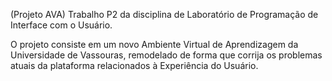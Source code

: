 (Projeto AVA) Trabalho P2 da disciplina de Laboratório de Programação de Interface com o Usuário.

O projeto consiste em um novo Ambiente Virtual de Aprendizagem da Universidade de Vassouras, remodelado de forma que corrija os problemas atuais da plataforma relacionados à Experiência do Usuário.
